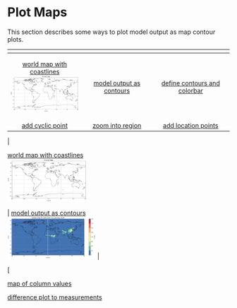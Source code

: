 # Plot Maps

This section describes some ways to plot model output as map contour plots.

| <!-- -->    | <!-- -->    | <!-- --> | 
|:----------:|:-------------:|:------:|
| <p>[world map with coastlines <br> <img src="jupyter_notebook_examples/plot_map_basic_files/plot_map_basic_5_0.png" width="180px">](jupyter_notebook_examples/plot_map_basic.md) </p> |  [model output as contours](jupyter_notebook_examples/plot_map_basic_co.md) | [define contours and colorbar](https://nbviewer.jupyter.org/github/NCAR/CAM-chem/blob/master/docs/jupyter_notebook_examples/plot_map.ipynb) |
| [add cyclic point](https://nbviewer.jupyter.org/github/NCAR/CAM-chem/blob/master/docs/jupyter_notebook_examples/plot_map.ipynb) |  [zoom into region](https://nbviewer.jupyter.org/github/NCAR/CAM-chem/blob/master/docs/jupyter_notebook_examples/plot_map.ipynb)  | [add location points](https://nbviewer.jupyter.org/github/NCAR/CAM-chem/blob/master/docs/jupyter_notebook_examples/plot_map.ipynb)  |


| <p>[world map with coastlines <br> <img src="jupyter_notebook_examples/plot_map_basic_files/plot_map_basic_5_0.png" width="180px">](jupyter_notebook_examples/plot_map_basic.md) </p>| [model output as contours <br> <img src="jupyter_notebook_examples/plot_map_basic_co_files/plot_map_basic_co_9_0.png" width="200px">](jupyter_notebook_examples/plot_map_basic_co.md) |



[





[map of column values]()

[difference plot to measurements]()


